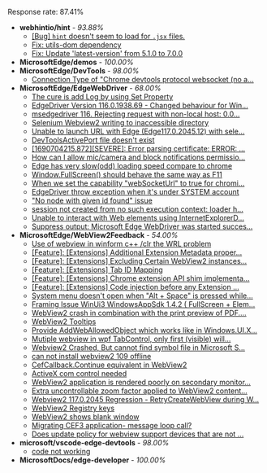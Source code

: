 Response rate: 87.41%

* **webhintio/hint** - _93.88%_
  * [[Bug] `hint` doesn't seem to load for `.jsx` files.](https://github.com/webhintio/hint/issues/5702)
  * [Fix: utils-dom dependency](https://github.com/webhintio/hint/pull/5564)
  * [Fix: Update 'latest-version' from 5.1.0 to 7.0.0](https://github.com/webhintio/hint/pull/5471)
* **MicrosoftEdge/demos** - _100.00%_
* **MicrosoftEdge/DevTools** - _98.00%_
  * [Connection Type of "Chrome devtools protocol websocket (no a...](https://github.com/MicrosoftEdge/DevTools/issues/188)
* **MicrosoftEdge/EdgeWebDriver** - _68.00%_
  * [The cure is add Log by using Set Property](https://github.com/MicrosoftEdge/EdgeWebDriver/issues/117)
  * [EdgeDriver Version 116.0.1938.69 - Changed behaviour for Win...](https://github.com/MicrosoftEdge/EdgeWebDriver/issues/115)
  * [msedgedriver 116. Rejecting request with non-local host: 0.0...](https://github.com/MicrosoftEdge/EdgeWebDriver/issues/114)
  * [Selenium Webview2 writing to inaccessible directory](https://github.com/MicrosoftEdge/EdgeWebDriver/issues/112)
  * [Unable to launch URL with Edge (Edge117.0.2045.12) with sele...](https://github.com/MicrosoftEdge/EdgeWebDriver/issues/111)
  * [DevToolsActivePort file doesn't exist](https://github.com/MicrosoftEdge/EdgeWebDriver/issues/101)
  * [[1690704215.872][SEVERE]: Error parsing certificate: ERROR: ...](https://github.com/MicrosoftEdge/EdgeWebDriver/issues/99)
  * [How can I allow mic/camera and block notifications permissio...](https://github.com/MicrosoftEdge/EdgeWebDriver/issues/98)
  * [Edge has very slow(odd) loading speed compare to chrome](https://github.com/MicrosoftEdge/EdgeWebDriver/issues/118)
  * [Window.FullScreen()  should behave the same way as F11](https://github.com/MicrosoftEdge/EdgeWebDriver/issues/107)
  * [When we set the capability "webSocketUrl" to true for chromi...](https://github.com/MicrosoftEdge/EdgeWebDriver/issues/103)
  * [EdgeDriver throw exception when it's under SYSTEM account](https://github.com/MicrosoftEdge/EdgeWebDriver/issues/100)
  * ["No node with given id found" issue](https://github.com/MicrosoftEdge/EdgeWebDriver/issues/96)
  * [session not created from no such execution context: loader h...](https://github.com/MicrosoftEdge/EdgeWebDriver/issues/95)
  * [Unable to interact with Web elements using InternetExplorerD...](https://github.com/MicrosoftEdge/EdgeWebDriver/issues/91)
  * [Suppress output: Microsoft Edge WebDriver was started succes...](https://github.com/MicrosoftEdge/EdgeWebDriver/issues/82)
* **MicrosoftEdge/WebView2Feedback** - _54.00%_
  * [Use of webview in winform c++ /clr the WRL problem](https://github.com/MicrosoftEdge/WebView2Feedback/issues/3858)
  * [[Feature]: [Extensions] Additional Extension Metadata proper...](https://github.com/MicrosoftEdge/WebView2Feedback/issues/3856)
  * [[Feature]: [Extensions] Excluding Certain WebView2 instances...](https://github.com/MicrosoftEdge/WebView2Feedback/issues/3855)
  * [[Feature]: [Extensions] Tab ID Mapping](https://github.com/MicrosoftEdge/WebView2Feedback/issues/3854)
  * [[Feature]: [Extensions] Chrome extension API shim implementa...](https://github.com/MicrosoftEdge/WebView2Feedback/issues/3853)
  * [[Feature]: [Extensions] Code injection before any Extension ...](https://github.com/MicrosoftEdge/WebView2Feedback/issues/3852)
  * [System menu doesn't open when "Alt + Space" is pressed while...](https://github.com/MicrosoftEdge/WebView2Feedback/issues/3840)
  * [Framing Issue WinUi3 WindowsAppSdk 1.4.2 ( FullScreen + Elem...](https://github.com/MicrosoftEdge/WebView2Feedback/issues/3836)
  * [WebView2 crash in combination with the print preview of PDF....](https://github.com/MicrosoftEdge/WebView2Feedback/issues/3832)
  * [WebView2 Tooltips](https://github.com/MicrosoftEdge/WebView2Feedback/issues/3826)
  * [Provide AddWebAllowedObject which works like in Windows.UI.X...](https://github.com/MicrosoftEdge/WebView2Feedback/issues/3823)
  * [Mutiple webview in wpf TabControl, only first (visible) will...](https://github.com/MicrosoftEdge/WebView2Feedback/issues/3818)
  * [Webview2 Crashed, But cannot find symbol file in Microsoft S...](https://github.com/MicrosoftEdge/WebView2Feedback/issues/3816)
  * [can not install webview2 109 offline](https://github.com/MicrosoftEdge/WebView2Feedback/issues/3811)
  * [CefCallback.Continue equivalent in WebView2](https://github.com/MicrosoftEdge/WebView2Feedback/issues/3809)
  * [ActiveX com control needed](https://github.com/MicrosoftEdge/WebView2Feedback/issues/3796)
  * [WebView2 application is rendered poorly on secondary monitor...](https://github.com/MicrosoftEdge/WebView2Feedback/issues/3844)
  * [Extra uncontrollable zoom factor applied to WebView2 content...](https://github.com/MicrosoftEdge/WebView2Feedback/issues/3839)
  * [Webview2 117.0.2045 Regression - RetryCreateWebView during W...](https://github.com/MicrosoftEdge/WebView2Feedback/issues/3837)
  * [WebView2 Registry keys](https://github.com/MicrosoftEdge/WebView2Feedback/issues/3819)
  * [WebView2 shows blank window](https://github.com/MicrosoftEdge/WebView2Feedback/issues/3817)
  * [Migrating CEF3 application- message loop call?](https://github.com/MicrosoftEdge/WebView2Feedback/issues/3800)
  * [Does update policy for webview support devices that are not ...](https://github.com/MicrosoftEdge/WebView2Feedback/issues/3797)
* **microsoft/vscode-edge-devtools** - _98.00%_
  * [code not working ](https://github.com/microsoft/vscode-edge-devtools/issues/1779)
* **MicrosoftDocs/edge-developer** - _100.00%_